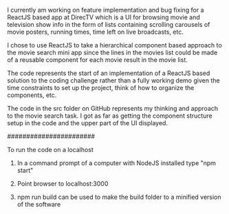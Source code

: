 I currently am working on feature implementation and bug fixing for a ReactJS based app at DirecTV which is a UI for browsing movie and television show info in the form of lists containing scrolling carousels of movie posters, running times, time left on live broadcasts, etc.

I chose to use ReactJS to take a hierarchical component based approach to the movie search mini app since the lines in the movies list could be made of a reusable component for each movie result in the movie list.

The code represents the start of an implementation of a ReactJS based solution to the coding challenge rather than a fully working demo given the time constraints to set up the project, think of how to organize the components, etc.

The code in the src folder on GitHub represents my thinking and approach to the movie search task.  I got as far as getting the component structure setup in the code and the upper part of the UI displayed.

#######################

To run the code on a localhost

1) In a command prompt of a computer with NodeJS installed type "npm start"

2) Point browser to localhost:3000

3) npm run build can be used to make the build folder to a minified version of the software
